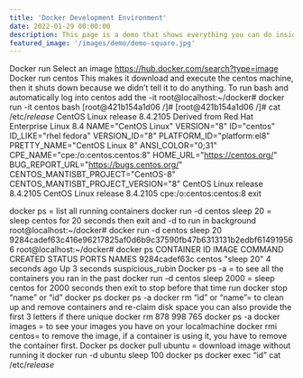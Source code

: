 ```yaml
---
title: 'Docker Development Environment'
date: 2022-01-29 00:00:00
description: This page is a demo that shows everything you can do inside portfolio and blog posts.
featured_image: '/images/demo/demo-square.jpg'
---
```

Docker run
Select an image https://hub.docker.com/search?type=image
Docker run centos
This makes it download and execute the centos machine, then it shuts down because we didn’t tell it to do anything.
To run bash and automatically log into centos add the -it
root@localhost:~/docker# docker run -it centos bash
[root@421b154a1d06 /]#
[root@421b154a1d06 /]# cat /etc/*release*
CentOS Linux release 8.4.2105
Derived from Red Hat Enterprise Linux 8.4
NAME="CentOS Linux"
VERSION="8"
ID="centos"
ID_LIKE="rhel fedora"
VERSION_ID="8"
PLATFORM_ID="platform:el8"
PRETTY_NAME="CentOS Linux 8"
ANSI_COLOR="0;31"
CPE_NAME="cpe:/o:centos:centos:8"
HOME_URL="https://centos.org/"
BUG_REPORT_URL="https://bugs.centos.org/"
CENTOS_MANTISBT_PROJECT="CentOS-8"
CENTOS_MANTISBT_PROJECT_VERSION="8"
CentOS Linux release 8.4.2105
CentOS Linux release 8.4.2105
cpe:/o:centos:centos:8
exit

docker ps = list all running containers
docker run -d centos sleep 20 = sleep centos for 20 seconds then exit and -d to run in background
root@localhost:~/docker# docker run -d centos sleep 20
9284cadef63c416e96217825af0d6b9c37590fb47b6313131b2edbf614919566
root@localhost:~/docker# docker ps
CONTAINER ID   IMAGE     COMMAND      CREATED         STATUS         PORTS     NAMES
9284cadef63c   centos    "sleep 20"   4 seconds ago   Up 3 seconds             suspicious_rubin
Docker ps -a = to see all the containers you ran in the past
docker run -d centos sleep 2000 = sleep centos for 2000 seconds then exit
to stop before that time run 
docker stop “name” or “id”
docker ps
docker ps -a
docker rm “id” or “name”= to clean up and remove containers and re-claim disk space
you can also provide the first 3 letters if there unique
docker rm 878 998 765
docker ps -a
docker images =  to see your images you have on your localmachine
docker rmi centos= to remove the image, if a container is using it, you have to remove the container first.
Docker ps
docker pull ubuntu = download image without running it
docker run -d ubuntu sleep 100
docker ps
docker exec “id” cat /etc/*release*
